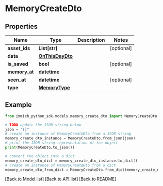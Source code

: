 # MemoryCreateDto


## Properties

Name | Type | Description | Notes
------------ | ------------- | ------------- | -------------
**asset_ids** | **List[str]** |  | [optional] 
**data** | [**OnThisDayDto**](OnThisDayDto.md) |  | 
**is_saved** | **bool** |  | [optional] 
**memory_at** | **datetime** |  | 
**seen_at** | **datetime** |  | [optional] 
**type** | [**MemoryType**](MemoryType.md) |  | 

## Example

```python
from immich_python_sdk.models.memory_create_dto import MemoryCreateDto

# TODO update the JSON string below
json = "{}"
# create an instance of MemoryCreateDto from a JSON string
memory_create_dto_instance = MemoryCreateDto.from_json(json)
# print the JSON string representation of the object
print(MemoryCreateDto.to_json())

# convert the object into a dict
memory_create_dto_dict = memory_create_dto_instance.to_dict()
# create an instance of MemoryCreateDto from a dict
memory_create_dto_from_dict = MemoryCreateDto.from_dict(memory_create_dto_dict)
```
[[Back to Model list]](../README.md#documentation-for-models) [[Back to API list]](../README.md#documentation-for-api-endpoints) [[Back to README]](../README.md)


